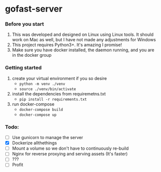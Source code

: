 # gofast-server

### Before you start
  1. This was developed and designed on Linux using Linux tools. It should work on Mac as well, but I have not made any adjustments for Windows
  2. This project requires Python3+. It's amazing I promise!
  3. Make sure you have docker installed, the daemon running, and you are in the docker group

### Getting started
 1. create your virtual environment if you so desire
    - `python -m venv ./venv`
    - `source ./venv/bin/activate`
 2. install the dependencies from requiremetns.txt
    - `pip install -r requirements.txt`
 3. run docker-compose
    - `docker-compose build`
    - `docker-compose up`


### Todo:
 - [ ] Use gunicorn to manage the server
 - [x] Dockerize allthethings
 - [ ] Mount a volume so we don't have to continuously re-build
 - [ ] Nginx for reverse proxying and serving assets (It's faster)
 - [ ] ???
 - [ ] Profit